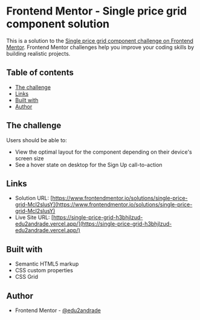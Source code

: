 # Frontend Mentor - Single price grid component solution

This is a solution to the [Single price grid component challenge on Frontend Mentor](https://www.frontendmentor.io/challenges/single-price-grid-component-5ce41129d0ff452fec5abbbc). Frontend Mentor challenges help you improve your coding skills by building realistic projects. 

## Table of contents

- [The challenge](#the-challenge)
- [Links](#links)
- [Built with](#built-with)
- [Author](#author)

## The challenge

Users should be able to:

- View the optimal layout for the component depending on their device's screen size
- See a hover state on desktop for the Sign Up call-to-action

## Links

- Solution URL: [https://www.frontendmentor.io/solutions/single-price-grid-McI2slusY](https://www.frontendmentor.io/solutions/single-price-grid-McI2slusY)
- Live Site URL: [https://single-price-grid-h3bhjlzud-edu2andrade.vercel.app/](https://single-price-grid-h3bhjlzud-edu2andrade.vercel.app/)

## Built with

- Semantic HTML5 markup
- CSS custom properties
- CSS Grid

## Author

- Frontend Mentor - [@edu2andrade](https://www.frontendmentor.io/profile/edu2andrade)
